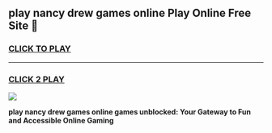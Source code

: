 
## play nancy drew games online Play Online Free Site 👋
<h3>
<a href="https://download.freeplayer.one?title=play_nancy_drew_games_online&ref=21F">CLICK TO PLAY</a></h3>
<hr>

<h3>
<a href="https://download.freeplayer.one?title=play_nancy_drew_games_online&ref=21F">CLICK 2 PLAY</a>
  
</h3>

<a href="https://download.freeplayer.one?title=play_nancy_drew_games_online&ref=21F"><img src="https://cdnb.artstation.com/p/assets/images/images/032/539/853/original/anto-thomas-button-gif.gif"></a>


**play nancy drew games online games unblocked: Your Gateway to Fun and Accessible Online Gaming**
